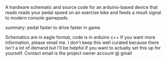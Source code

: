 A hardware schematic and source code for an arduino-based device that reads reads your pedal speed on an exercise bike and feeds a result signal to modern console gamepads.

summary: pedal faster to drive faster in game.

Schematics are in eagle format, code is in arduino c++
If you want more information, please email me. I don't keep this well curated because there isn't a lot of demand but I'll be helpful if you want to actually set this up for yourself. Contact email is the project owner account @ gmail